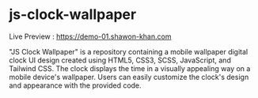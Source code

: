 # js-clock-wallpaper

Live Preview : https://demo-01.shawon-khan.com

"JS Clock Wallpaper" is a repository containing a mobile wallpaper digital clock UI design created using HTML5, CSS3, SCSS, JavaScript, and Tailwind CSS. The clock displays the time in a visually appealing way on a mobile device's wallpaper. Users can easily customize the clock's design and appearance with the provided code.
